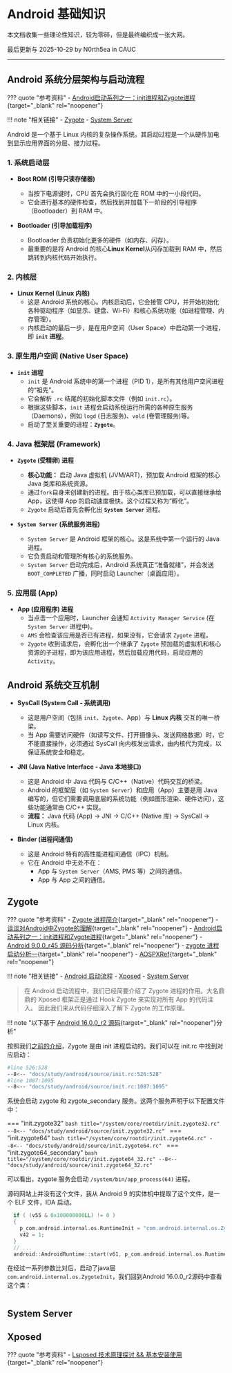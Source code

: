# Android 基础知识

本文档收集一些理论性知识，较为零碎，但是最终编织成一张大网。

最后更新与 2025-10-29 by N0rth5ea in CAUC

---


## Android 系统分层架构与启动流程
??? quote "参考资料"
    - [Android启动系列之一：init进程和Zygote进程](https://cloud.tencent.com/developer/article/2415718){target="_blank" rel="noopener"}

!!! note "相关链接"
    - [Zygote](#zygote)
    - [System Server](#system-server)

Android 是一个基于 Linux 内核的复杂操作系统。其启动过程是一个从硬件加电到显示应用界面的分层、接力过程。

### 1. 系统启动层

* **Boot ROM (引导只读存储器)**
    * 当按下电源键时，CPU 首先会执行固化在 ROM 中的一小段代码。
    * 它会进行基本的硬件检查，然后找到并加载下一阶段的引导程序（Bootloader）到 RAM 中。

* **Bootloader (引导加载程序)**
    * Bootloader 负责初始化更多的硬件（如内存、闪存）。
    * 最重要的是将 Android 的核心**Linux Kernel**从闪存加载到 RAM 中，然后跳转到内核代码开始执行。

### 2. 内核层

* **Linux Kernel (Linux 内核)**
    * 这是 Android 系统的核心。内核启动后，它会接管 CPU，并开始初始化各种驱动程序（如显示、键盘、Wi-Fi）和核心系统功能（如进程管理、内存管理）。
    * 内核启动的最后一步，是在用户空间（User Space）中启动第一个进程，即 **`init` 进程**。

### 3. 原生用户空间 (Native User Space)

* **`init` 进程**
    * `init` 是 Android 系统中的第一个进程（PID 1），是所有其他用户空间进程的“祖先”。
    * 它会解析 `.rc` 结尾的初始化脚本文件（例如 `init.rc`）。
    * 根据这些脚本，`init` 进程会启动系统运行所需的各种原生服务（Daemons），例如 `logd` (日志服务)、`vold` (卷管理服务)等。
    * 启动了至关重要的进程：**`Zygote`**。

### 4. Java 框架层 (Framework)

* **`Zygote` (受精卵) 进程**
    * **核心功能：** 启动 Java 虚拟机 (JVM/ART)，预加载 Android 框架的核心 Java 类库和系统资源。
    * 通过`fork`自身来创建新的进程。由于核心类库已预加载，可以直接继承给App，这使得 App 的启动速度极快。这个过程又称为“孵化”。
    * `Zygote` 启动后首先会孵化出 **`System Server`** 进程。

* **`System Server` (系统服务进程)**
    * `System Server` 是 Android 框架的核心。这是系统中第一个运行的 Java 进程。
    * 它负责启动和管理所有核心的系统服务。
    * `System Server` 启动完成后，Android 系统真正“准备就绪”，并会发送 `BOOT_COMPLETED` 广播，同时启动 Launcher（桌面应用）。

### 5. 应用层 (App)

* **App (应用程序) 进程**
    * 当点击一个应用时，Launcher 会通知 `Activity Manager Service` (在 `System Server` 进程中)。
    * `AMS` 会检查该应用是否已有进程，如果没有，它会请求 `Zygote` 进程。
    * `Zygote` 收到请求后，会孵化出一个继承了 `Zygote` 预加载的虚拟机和核心资源的子进程，即为该应用进程，然后加载应用代码，启动应用的 `Activity`。

## Android 系统交互机制

* **SysCall (System Call - 系统调用)**
    * 这是用户空间（包括 `init`、`Zygote`、App）与 **Linux 内核** 交互的唯一桥梁。
    * 当 App 需要访问硬件（如读写文件、打开摄像头、发送网络数据）时，它不能直接操作，必须通过 SysCall 向内核发出请求，由内核代为完成，以保证系统安全和稳定。

* **JNI (Java Native Interface - Java 本地接口)**
    * 这是 Android 中 Java 代码与 C/C++（Native）代码交互的桥梁。
    * Android 的框架层（如 `System Server`）和应用（App）主要是用 Java 编写的，但它们需要调用底层的系统功能（例如图形渲染、硬件访问），这些功能通常由 C/C++ 实现。
    * **流程：** Java 代码 (App) → JNI → C/C++ (Native 库) → SysCall → Linux 内核。

* **Binder (进程间通信)**
    * 这是 Android 特有的高性能进程间通信（IPC）机制。
    * 它在 Android 中无处不在：
        * App 与 `System Server`（AMS, PMS 等）之间的通信。
        * App 与 App 之间的通信。

## Zygote

??? quote "参考资料"
    - [Zygote 进程简介](https://source.android.google.cn/docs/core/runtime/zygote?hl=zh-cn){target="_blank" rel="noopener"}
    - [谈谈对Android中Zygote的理解](https://zhuanlan.zhihu.com/p/260414370){target="_blank" rel="noopener"}
    - [Android启动系列之一：init进程和Zygote进程](https://cloud.tencent.com/developer/article/2415718){target="_blank" rel="noopener"}
    - [Android 9.0.0_r45 源码分析](https://github.com/lulululbj/android_9.0.0_r45/tree/master){target="_blank" rel="noopener"}
    - [zygote 进程启动分析一](https://juejin.cn/post/7504582519733485604){target="_blank" rel="noopener"}
    - [AOSPXRef](http://aospxref.com/){target="_blank" rel="noopener"}

!!! note "相关链接"
    - [Android 启动流程](#android_1)
    - [Xposed](#xposed)
    - [System Server](#system-server)

> 在 Android 启动流程中，我们已经简要介绍了 Zygote 进程的作用。大名鼎鼎的 Xposed 框架正是通过 Hook Zygote 来实现对所有 App 的代码注入。
> 因此我们来从代码仔细深入了解下 Zygote 的工作原理。

!!! note "以下基于 [Android 16.0.0_r2 源码](http://aospxref.com/android-16.0.0_r2/){target="_blank" rel="noopener"}分析"

按照我们[之前的介绍](#3-native-user-space)，Zygote 是由 init 进程启动的。我们可以在 init.rc 中找到对应启动：

```bash title="/system/core/rootdir/init.rc"
#line 526:528
--8<-- "docs/study/android/source/init.rc:526:528"
#line 1087:1095
--8<-- "docs/study/android/source/init.rc:1087:1095"
```
系统会启动 zygote 和 zygote_secondary 服务。这两个服务声明于以下配置文件中： 

=== "init.zygote32"
    ```bash title="/system/core/rootdir/init.zygote32.rc"
    --8<-- "docs/study/android/source/init.zygote32.rc"
    ```
=== "init.zygote64"
    ```bash title="/system/core/rootdir/init.zygote64.rc"
    --8<-- "docs/study/android/source/init.zygote64.rc"
    ```
=== "init.zygote64_secondary"
    ```bash title="/system/core/rootdir/init.zygote64_32.rc"
    --8<-- "docs/study/android/source/init.zygote64_32.rc"
    ```

可以看出，zygote 服务会启动 `/system/bin/app_process(64)` 进程。

源码网站上并没有这个文件，我从 Android 9 的实体机中提取了这个文件，是一个 ELF 文件，IDA 启动。

```C title="/system/bin/app_process64 main()"
  if ( (v55 & 0x100000000LL) != 0 )
  {
    p_com.android.internal.os.RuntimeInit = "com.android.internal.os.ZygoteInit";
    v42 = 1;
  }
  // ...
  android::AndroidRuntime::start(v61, p_com.android.internal.os.RuntimeInit, v58, v42);
```
在经过一系列参数比对后，启动了java层`com.android.internal.os.ZygoteInit`，我们回到Android 16.0.0_r2源码中查看这个类：

```java title="ZygoteInit.java"

```


## System Server


## Xposed

??? quote "参考资料"
    - [Lsposed 技术原理探讨 && 基本安装使用 ](https://bbs.kanxue.com/thread-274572.htm#msg_header_h3_0){target="_blank" rel="noopener"}
